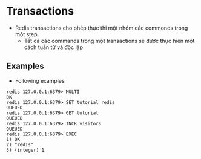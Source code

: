 # Transactions
* Redis transactions cho phép thực thi một nhóm các commonds trong một step
  * Tất cả các commands trong một transactions sẽ được thực hiện một cách tuần từ và độc lập

## Examples
* Following examples
```
redis 127.0.0.1:6379> MULTI 
OK 
redis 127.0.0.1:6379> SET tutorial redis 
QUEUED 
redis 127.0.0.1:6379> GET tutorial 
QUEUED 
redis 127.0.0.1:6379> INCR visitors 
QUEUED 
redis 127.0.0.1:6379> EXEC  
1) OK 
2) "redis" 
3) (integer) 1
```